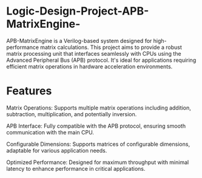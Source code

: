 # Logic-Design-Project-APB-MatrixEngine-
APB-MatrixEngine is a Verilog-based system designed for high-performance matrix calculations. This project aims to provide a robust matrix processing unit that interfaces seamlessly with CPUs using the Advanced Peripheral Bus (APB) protocol. It's ideal for applications requiring efficient matrix operations in hardware acceleration environments.

# Features
Matrix Operations: Supports multiple matrix operations including addition, subtraction, multiplication, and potentially inversion.

APB Interface: Fully compatible with the APB protocol, ensuring smooth communication with the main CPU.

Configurable Dimensions: Supports matrices of configurable dimensions, adaptable for various application needs.

Optimized Performance: Designed for maximum throughput with minimal latency to enhance performance in critical applications.
